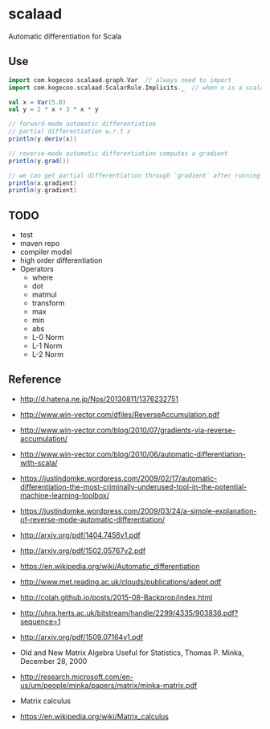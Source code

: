 # scalaad

Automatic differentiation for Scala

## Use

```scala
import com.kogecoo.scalaad.graph.Var  // always need to import
import com.kogecoo.scalaad.ScalarRule.Implicits._  // when x is a scalar variable

val x = Var(5.0)
val y = 2 * x + 3 * x * y

// forward-mode automatic differentiation
// partial differentiation w.r.t x
println(y.deriv(x))

// reverse-mode automatic differentiation computes a gradient
println(y.grad())

// we can get partial differentiation through `gradient` after running grad()
println(x.gradient)
println(y.gradient)
```

## TODO
* test
* maven repo
* compiler model
* high order differentiation
* Operators
  * where
  * dot
  * matmul
  * transform
  * max
  * min
  * abs
  * L-0 Norm
  * L-1 Norm
  * L-2 Norm

## Reference
* http://d.hatena.ne.jp/Nos/20130811/1376232751
* http://www.win-vector.com/dfiles/ReverseAccumulation.pdf
* http://www.win-vector.com/blog/2010/07/gradients-via-reverse-accumulation/
* http://www.win-vector.com/blog/2010/06/automatic-differentiation-with-scala/
* https://justindomke.wordpress.com/2009/02/17/automatic-differentiation-the-most-criminally-underused-tool-in-the-potential-machine-learning-toolbox/
* https://justindomke.wordpress.com/2009/03/24/a-simple-explanation-of-reverse-mode-automatic-differentiation/
* http://arxiv.org/pdf/1404.7456v1.pdf
* http://arxiv.org/pdf/1502.05767v2.pdf
* https://en.wikipedia.org/wiki/Automatic_differentiation
* http://www.met.reading.ac.uk/clouds/publications/adept.pdf
* http://colah.github.io/posts/2015-08-Backprop/index.html
* http://uhra.herts.ac.uk/bitstream/handle/2299/4335/903836.pdf?sequence=1

* http://arxiv.org/pdf/1509.07164v1.pdf
* Old and New Matrix Algebra Useful for Statistics, Thomas P. Minka, December 28, 2000
* http://research.microsoft.com/en-us/um/people/minka/papers/matrix/minka-matrix.pdf

* Matrix calculus
* https://en.wikipedia.org/wiki/Matrix_calculus
